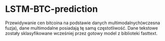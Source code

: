 # LSTM-BTC-prediction
Przewidywanie cen bitcoina na podstawie danych multimodalnych(wczesna fuzja), dane multimodalne posiadają tę samą częstotliwość. Dane tekstowe zostały sklasyfikowane wcześniej przez gotowy model z biblioteki fasttext.
